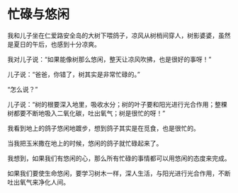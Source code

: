 # 忙碌与悠闲

我和儿子坐在仁爱路安全岛的大树下喂鸽子，凉风从树梢间穿人，树影婆婆，虽然是夏日的午后，也感到十分凉爽。 

我对儿子说：“如果能像树那么悠闲，整天让凉风吹拂，也是很好的事呀！” 

儿子说：“爸爸，你错了，树其实是非常忙碌的。” 

“怎么说？” 

儿子说：“树的根要深入地里，吸收水分；树的叶子要和阳光进行光合作用；整棵树都要不断地吸入二氧化碳，吐出氧气；树是很忙的呀！” 

我看到地上的鸽子悠闲地踱步，想到鸽子其实是在觅食，也是很忙的。 

当我把玉米撒在地上的时候，悠闲的鸽子就忙碌起来了。 

我想到，如果我们有悠闲的心，那么所有忙碌的事情都可以用悠闲的态度来完成。 

如果我们要使生命悠闲，要学习树木一样，深人生活，与阳光进行光合作用，不断吐出氧气来净化人间。
 